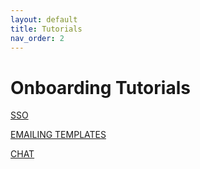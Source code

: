 ```yaml
---
layout: default
title: Tutorials
nav_order: 2
---
```


# Onboarding Tutorials

[SSO](https://docs.google.com/document/d/18d-ATBFRPQgnkIJ9_0eYoTHYYSHqcg0I-190FJuEXLw/edit)

[EMAILING TEMPLATES](https://docs.google.com/document/d/1QPUlwIWADWoH03Q8U7IfFRKHSQShm4iKfi-Uhipm47k/edit)

[CHAT](https://docs.google.com/document/d/1o0LIxdybE4zqF3-WIVUG9bXG3onULq13iDi28A8knvQ/edit)